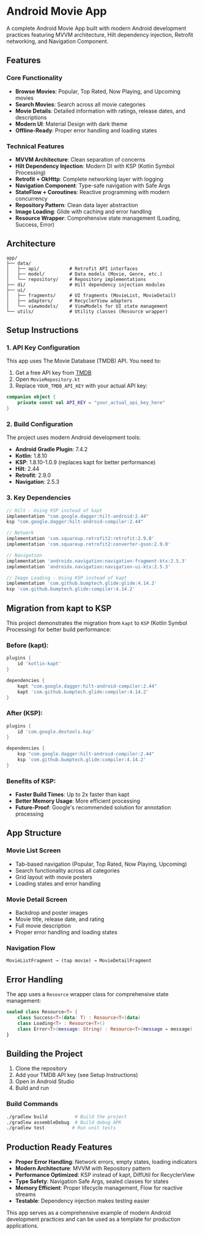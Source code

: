 # Android Movie App

A complete Android Movie App built with modern Android development practices featuring MVVM architecture, Hilt dependency injection, Retrofit networking, and Navigation Component.

## Features

### Core Functionality
- **Browse Movies**: Popular, Top Rated, Now Playing, and Upcoming movies
- **Search Movies**: Search across all movie categories
- **Movie Details**: Detailed information with ratings, release dates, and descriptions
- **Modern UI**: Material Design with dark theme
- **Offline-Ready**: Proper error handling and loading states

### Technical Features
- **MVVM Architecture**: Clean separation of concerns
- **Hilt Dependency Injection**: Modern DI with KSP (Kotlin Symbol Processing)
- **Retrofit + OkHttp**: Complete networking layer with logging
- **Navigation Component**: Type-safe navigation with Safe Args
- **StateFlow + Coroutines**: Reactive programming with modern concurrency
- **Repository Pattern**: Clean data layer abstraction
- **Image Loading**: Glide with caching and error handling
- **Resource Wrapper**: Comprehensive state management (Loading, Success, Error)

## Architecture

```
app/
├── data/
│   ├── api/           # Retrofit API interfaces
│   ├── model/         # Data models (Movie, Genre, etc.)
│   └── repository/    # Repository implementations
├── di/                # Hilt dependency injection modules
├── ui/
│   ├── fragments/     # UI fragments (MovieList, MovieDetail)
│   ├── adapters/      # RecyclerView adapters
│   └── viewmodels/    # ViewModels for UI state management
└── utils/             # Utility classes (Resource wrapper)
```

## Setup Instructions

### 1. API Key Configuration
This app uses The Movie Database (TMDB) API. You need to:

1. Get a free API key from [TMDB](https://www.themoviedb.org/settings/api)
2. Open `MovieRepository.kt`
3. Replace `YOUR_TMDB_API_KEY` with your actual API key:

```kotlin
companion object {
    private const val API_KEY = "your_actual_api_key_here"
}
```

### 2. Build Configuration
The project uses modern Android development tools:

- **Android Gradle Plugin**: 7.4.2
- **Kotlin**: 1.8.10
- **KSP**: 1.8.10-1.0.9 (replaces kapt for better performance)
- **Hilt**: 2.44
- **Retrofit**: 2.9.0
- **Navigation**: 2.5.3

### 3. Key Dependencies
```gradle
// Hilt - Using KSP instead of kapt
implementation "com.google.dagger:hilt-android:2.44"
ksp "com.google.dagger:hilt-android-compiler:2.44"

// Network
implementation 'com.squareup.retrofit2:retrofit:2.9.0'
implementation 'com.squareup.retrofit2:converter-gson:2.9.0'

// Navigation
implementation 'androidx.navigation:navigation-fragment-ktx:2.5.3'
implementation 'androidx.navigation:navigation-ui-ktx:2.5.3'

// Image Loading - Using KSP instead of kapt
implementation 'com.github.bumptech.glide:glide:4.14.2'
ksp 'com.github.bumptech.glide:compiler:4.14.2'
```

## Migration from kapt to KSP

This project demonstrates the migration from `kapt` to `KSP` (Kotlin Symbol Processing) for better build performance:

### Before (kapt):
```gradle
plugins {
    id 'kotlin-kapt'
}

dependencies {
    kapt "com.google.dagger:hilt-android-compiler:2.44"
    kapt 'com.github.bumptech.glide:compiler:4.14.2'
}
```

### After (KSP):
```gradle
plugins {
    id 'com.google.devtools.ksp'
}

dependencies {
    ksp "com.google.dagger:hilt-android-compiler:2.44"
    ksp 'com.github.bumptech.glide:compiler:4.14.2'
}
```

### Benefits of KSP:
- **Faster Build Times**: Up to 2x faster than kapt
- **Better Memory Usage**: More efficient processing
- **Future-Proof**: Google's recommended solution for annotation processing

## App Structure

### Movie List Screen
- Tab-based navigation (Popular, Top Rated, Now Playing, Upcoming)
- Search functionality across all categories
- Grid layout with movie posters
- Loading states and error handling

### Movie Detail Screen
- Backdrop and poster images
- Movie title, release date, and rating
- Full movie description
- Proper error handling and loading states

### Navigation Flow
```
MovieListFragment → (tap movie) → MovieDetailFragment
```

## Error Handling

The app uses a `Resource` wrapper class for comprehensive state management:

```kotlin
sealed class Resource<T> {
    class Success<T>(data: T) : Resource<T>(data)
    class Loading<T> : Resource<T>()
    class Error<T>(message: String) : Resource<T>(message = message)
}
```

## Building the Project

1. Clone the repository
2. Add your TMDB API key (see Setup Instructions)
3. Open in Android Studio
4. Build and run

### Build Commands
```bash
./gradlew build          # Build the project
./gradlew assembleDebug  # Build debug APK
./gradlew test          # Run unit tests
```

## Production Ready Features

- **Proper Error Handling**: Network errors, empty states, loading indicators
- **Modern Architecture**: MVVM with Repository pattern
- **Performance Optimized**: KSP instead of kapt, DiffUtil for RecyclerView
- **Type Safety**: Navigation Safe Args, sealed classes for states
- **Memory Efficient**: Proper lifecycle management, Flow for reactive streams
- **Testable**: Dependency injection makes testing easier

This app serves as a comprehensive example of modern Android development practices and can be used as a template for production applications.